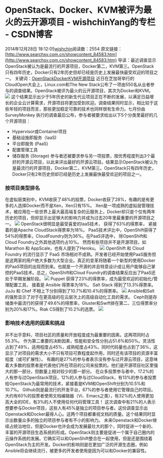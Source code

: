 # OpenStack、Docker、KVM被评为最火的云开源项目 - wishchinYang的专栏 - CSDN博客
2014年12月28日 18:12:05[wishchin](https://me.csdn.net/wishchin)阅读数：2554
原文链接：[http://www.searchsv.com.cn/showcontent_84583.htm](http://www.searchsv.com.cn/showcontent_84583.htm)
导读：最近调查显示OpenStack被认为是最流行的开源项目，Docker第二，KVM第三。OpenStack只有四年历史，Docker只有2年历史但却已经是历史上发展最快最受欢迎的项目之一。
关键词：[OpenStack](http://www.searchsv.com.cn/tag-1-3909-1.htm)[Docker](http://www.searchsv.com.cn/tag-1-11166-1.htm)[KVM](http://www.searchsv.com.cn/tag-1-515-1.htm)[开源项目](http://www.searchsv.com.cn/tag-1-10834-1.htm)
近日在芝加哥举行的 CloudOpen大会上，Linux.com和The New Stack公布了一项由550名从业者参与的调查结果。OpenStack被评为最火的云开源项目，其次为Docker和KVM。
![](http://img.techtarget.com.cn/sv/article/2014/8/26132900_5781.jpg)
这个结果显示出少于5年历史的新生代云项目正在不断的发展，以满足日益增长的企业云计算需求，开源项目将更加受到欢迎。调查结果同时显示，相比较于这些年轻的项目而言，那些更加稳定可靠的技术也同样很有生命力。七月份由 SurveyMonkey 执行的调查最后公布，参与者被要求给出以下5个分类里最好的几个开源项目：
- Hypervisor或Container项目 
- 基础设施即服务（IaaS) 
- 平台即服务 (PaaS) 
- 配置管理工具 
- 储存服务 (Storage) 
参与者还被要求参与另一项投票，按优秀程度列出3个最好的开源云项目，以此来评出最好的开源云项目。结果显示OpenStack被认为是最流行的开源项目，Docker第二，KVM第三。OpenStack只有四年历史， Docker只有2年历史但却已经是历史上发展最快最受欢迎的项目之一。
### 按项目类型排名
在虚拟层类别中，KVM收获了48%的投票，Docker收获了28%，有趣的是有更多的人选择Docker而不是Xen，Xen只有15%。 Xen是一项成熟的虚拟层管理技术，被应用在一些世界上最大最高端复杂的云服务上，Docker却只是个仅有两年历史的项目，但却显示出足够大的影响力并成为过去20年里最重要的开源项目之一。
![](http://img.techtarget.com.cn/sv/article/2014/8/26133416_2968.jpg)
OpenStack很明显是最受喜爱的IaaS技术， 获得了63%的得票率， 紧接着的是Apache CloudStack得票率为18%。 PaaS技术评比中，OpenShift获得了54%的得票率，CloudFoundry则为36%。在PaaS评选中， 除OpenShift和Cloud Foundry之外其他选项约占10%。 然而有些项目并不是开源项目，如 Marathon 和 AppScale，也有人提到了Heroku。
![](http://img.techtarget.com.cn/sv/article/2014/8/26133439_2343.jpg)
OpenShift 和 Cloud Foundry 的流行显示了 PaaS 市场相对不成熟。开发者已经开始使用PaaS服务但是这两家的用户绝大多数为大型企业。真正的变革将随着一个新型的使用Docker的PaaS项目的出现而到来。也就是一个开源的并且特意设计成让用户能够自己掌控的PaaS技术。总之，OpenShift和Cloud Foundry的调查结果反应出了PaaS还处于早期发展阶段。
![](http://img.techtarget.com.cn/sv/article/2014/8/26133504_6875.jpg)
Puppet 获得了23%的得票率，成为最受欢迎的初始化/管理配置工具， 接着是 Ansible 得票率为18%。 Salt Stack 得到了13.3%得票率。JuJu 和 Chef 不相上下分别得到了10.7%和10.4%的得票率。
![](http://img.techtarget.com.cn/sv/article/2014/8/26133527_8125.jpg)
Ansible和Salt的强势显示了对于在更高级的在云层次上的高级自动化工具的需求。
Ceph则是存储类中最流行的获得了49.6%的得票率，Gluster和Swift排在第二、三位得票率分别为20%和17%。Riak CS得到了10.2%的选票。
![](http://img.techtarget.com.cn/sv/article/2014/8/26133550_9218.jpg)
### 影响技术选用的因素和挑战
并不出乎意料，项目社区的质量和开放程度成为最重要的因素。这两项同时占55.3%。 作为第二重要的决断因素，性能和安全性分别占51.6%和50%。灵活性占到了49%，适用程度占45%，成熟程度占43%。同时代码量也占到了36%，这显示了对项目的需求大小不只有项目可靠程度起作用，同时还有该项目的资源丰富程度（或可扩展性）。
有趣的是27%的参与者表示没有参与过开源云项目，这意味着大多数的投票者是代表他们所在项目的公司来投票的。他们是开源项目社区里强大的那一部分，但数量上相对较少的那一部分。 在众多投票参与者中，17.2%的人有参与过OpenStack项目，12%的人参与过CloudStack，有13%的参与者投票给OpenStack为最常用的技术，紧接着是KVM和OpenShift分别为10.5%和10.7%。
Github则是最流行的开发平台，67%的参与者使用它管理自己的项目。大约有60%的投票者使用文档编辑器（Vi、Emacs之类），有32%的人使用更加高大全的IDE，有3%的人不使用任何代码管理工具！
这次调查中有21%的人表示想要参与Docker项目，这些人有45%是独立的项目参与者。这份调查显示出Openstack和Docker最得人心。这两个项目都重视文档的质量。这个结果同时显示出数量众多的独立的项目参与者有不小的影响力。
未来Openstack和Docker继续占统治地位，但是Docker也许会成为发展最壮大的那个，同时促进一个新的、丰富的开源项目生态系统的形成。OpenStack则主要是促进一个属于自己圈内的云操作系统的发展。它确实可以和OpenShift整合在一起使用，但是还是围绕着OpenStack为主的开发。Docker的影响则是在更加广泛的开源生态圈，例如Ansible将会继续流行，被更多的开发者使用是因为可以和Docker的兼容性。
